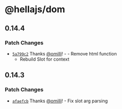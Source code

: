 # @hellajs/dom

## 0.14.4

### Patch Changes

- [`5a799c2`](https://github.com/omilli/hellajs/commit/5a799c285203882a622ac672597b5a799fa1628d) Thanks [@omilli](https://github.com/omilli)! - - Remove html function
  - Rebuild Slot for context

## 0.14.3

### Patch Changes

- [`afaefcb`](https://github.com/omilli/hellajs/commit/afaefcb3bd02b1229c7bc9e621c47efb74e21b56) Thanks [@omilli](https://github.com/omilli)! - Fix slot arg parsing
